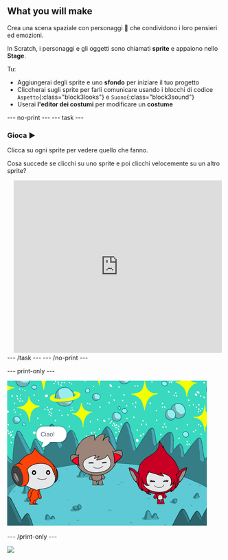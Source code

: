 ## What you will make

Crea una scena spaziale con personaggi 👾 che condividono i loro pensieri ed emozioni.

In Scratch, i personaggi e gli oggetti sono chiamati **sprite** e appaiono nello **Stage**.

Tu:
+ Aggiungerai degli sprite e uno **sfondo** per iniziare il tuo progetto
+ Cliccherai sugli sprite per farli comunicare usando i blocchi di codice `Aspetto`{:class="block3looks"} e `Suono`{:class="block3sound"}
+ Userai **l'editor dei costumi** per modificare un **costume**

--- no-print --- --- task ---
### Gioca ▶️
<div style="display: flex; flex-wrap: wrap">
<div style="flex-basis: 175px; flex-grow: 1">  
Clicca su ogni sprite per vedere quello che fanno. 

Cosa succede se clicchi su uno sprite e poi clicchi velocemente su un altro sprite?
</div>
<div class="scratch-preview" style="margin-left: 15px;">
  <iframe allowtransparency="true" width="485" height="402" src="https://scratch.mit.edu/projects/embed/485673032/?autostart=false" frameborder="0"></iframe>
</div>
</div>
--- /task --- --- /no-print ---

--- print-only ---

![Il progetto completo.](images/showcase_static.png)

--- /print-only ---

![](https://code.org/api/hour/begin_raspi_space.png)


